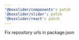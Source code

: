 ```yaml
---
'@boxslider/components': patch
'@boxslider/slider': patch
'@boxslider/react': patch
---
```


Fix repository urls in package.json
